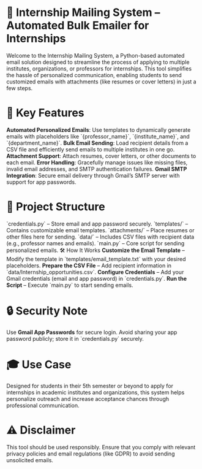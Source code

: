 <h1>📧 Internship Mailing System – Automated Bulk Emailer for Internships</h1>
Welcome to the Internship Mailing System, a Python-based automated email solution designed to streamline the process of applying to multiple institutes, organizations, or professors for internships. This tool simplifies the hassle of personalized communication, enabling students to send customized emails with attachments (like resumes or cover letters) in just a few steps.

<h1>🚀 Key Features</h1>
<b>Automated Personalized Emails</b>: Use templates to dynamically generate emails with placeholders like `{professor_name}`, `{institute_name}`, and `{department_name}`.
<b>Bulk Email Sending</b>: Load recipient details from a CSV file and efficiently send emails to multiple institutes in one go.
<b>Attachment Support</b>: Attach resumes, cover letters, or other documents to each email.
<b>Error Handling</b>: Gracefully manage issues like missing files, invalid email addresses, and SMTP authentication failures.
<b>Gmail SMTP Integration</b>: Secure email delivery through Gmail’s SMTP server with support for app passwords.

<h1>📂 Project Structure</h1>
`credentials.py` – Store email and app password securely.
`templates/` – Contains customizable email templates.
`attachments/` – Place resumes or other files here for sending.
`data/` – Includes CSV files with recipient data (e.g., professor names and emails).
`main.py` – Core script for sending personalized emails.

</h1>🛠️ How It Works</h1>
<b>Customize the Email Template</b> – Modify the template in `templates/email_template.txt` with your desired placeholders.
<b>Prepare the CSV File</b> – Add recipient information in `data/Internship_opportunities.csv`.
<b>Configure Credentials</b> – Add your Gmail credentials (email and app password) in `credentials.py`.
<b>Run the Script</b> – Execute `main.py` to start sending emails.

<h1>🔒 Security Note</h1>
Use <b>Gmail App Passwords</b> for secure login.
Avoid sharing your app password publicly; store it in `credentials.py` securely.

<h1>🎓 Use Case</h1>
Designed for students in their 5th semester or beyond to apply for internships in academic institutes and organizations, this system helps personalize outreach and increase acceptance chances through professional communication.

<h1>⚠️ Disclaimer</h1>
This tool should be used responsibly. Ensure that you comply with relevant privacy policies and email regulations (like GDPR) to avoid sending unsolicited emails.
